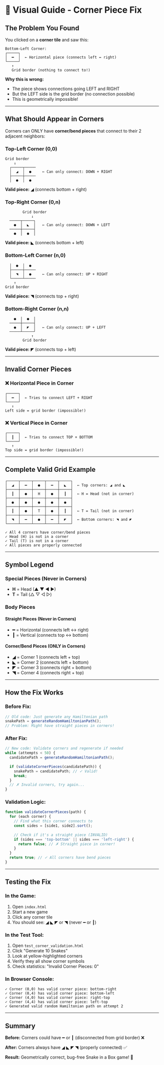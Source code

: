 # 🎨 Visual Guide - Corner Piece Fix

## The Problem You Found

You clicked on a **corner tile** and saw this:

```
Bottom-Left Corner:
┌─────┐
│  ━  │  ← Horizontal piece (connects left ↔ right)
└─────┘
   ↑
   Grid border (nothing to connect to!)
```

**Why this is wrong:**
- The piece shows connections going LEFT and RIGHT
- But the LEFT side is the grid border (no connection possible)
- This is geometrically impossible!

---

## What Should Appear in Corners

Corners can ONLY have **corner/bend pieces** that connect to their 2 adjacent neighbors:

### Top-Left Corner (0,0)
```
Grid border
    ↓
  ┌─────┬─────
  │  ◢  │  ●     ← Can only connect: DOWN + RIGHT
  ├─────┼─────
  │  ●  │  ●
```
**Valid piece:** ◢ (connects bottom + right)

### Top-Right Corner (0,n)
```
        Grid border
            ↓
  ─────┬─────┐
    ●  │  ◣  │   ← Can only connect: DOWN + LEFT
  ─────┼─────┤
    ●  │  ●  │
```
**Valid piece:** ◣ (connects bottom + left)

### Bottom-Left Corner (n,0)
```
  │  ●  │  ●
  ├─────┼─────
  │  ◥  │  ●     ← Can only connect: UP + RIGHT
  └─────┴─────
    ↑
Grid border
```
**Valid piece:** ◥ (connects top + right)

### Bottom-Right Corner (n,n)
```
    ●  │  ●  │
  ─────┼─────┤
    ●  │  ◤  │   ← Can only connect: UP + LEFT
  ─────┴─────┘
            ↑
        Grid border
```
**Valid piece:** ◤ (connects top + left)

---

## Invalid Corner Pieces

### ❌ Horizontal Piece in Corner
```
┌─────┐
│  ━  │  ← Tries to connect LEFT + RIGHT
└─────┘
   ↑
Left side = grid border (impossible!)
```

### ❌ Vertical Piece in Corner
```
┌─────┐
│  ┃  │  ← Tries to connect TOP + BOTTOM
└─────┘
   ↑
Top side = grid border (impossible!)
```

---

## Complete Valid Grid Example

```
┌─────┬─────┬─────┬─────┬─────┐
│  ◢  │  ━  │  ●  │  ━  │  ◣  │  ← Top corners: ◢ and ◣
├─────┼─────┼─────┼─────┼─────┤
│  ┃  │  ●  │  H  │  ●  │  ┃  │  ← H = Head (not in corner)
├─────┼─────┼─────┼─────┼─────┤
│  ●  │  ●  │  ●  │  ●  │  ●  │
├─────┼─────┼─────┼─────┼─────┤
│  ┃  │  ●  │  T  │  ●  │  ┃  │  ← T = Tail (not in corner)
├─────┼─────┼─────┼─────┼─────┤
│  ◥  │  ━  │  ●  │  ━  │  ◤  │  ← Bottom corners: ◥ and ◤
└─────┴─────┴─────┴─────┴─────┘

✓ All 4 corners have corner/bend pieces
✓ Head (H) is not in a corner
✓ Tail (T) is not in a corner
✓ All pieces are properly connected
```

---

## Symbol Legend

### Special Pieces (Never in Corners)
- **H** = Head (▲ ▼ ◄ ►)
- **T** = Tail (△ ▽ ◁ ▷)

### Body Pieces

#### Straight Pieces (Never in Corners)
- **━** = Horizontal (connects left ↔ right)
- **┃** = Vertical (connects top ↔ bottom)

#### Corner/Bend Pieces (ONLY in Corners)
- **◢** = Corner 1 (connects left + top)
- **◣** = Corner 2 (connects left + bottom)
- **◤** = Corner 3 (connects right + bottom)
- **◥** = Corner 4 (connects right + top)

---

## How the Fix Works

### Before Fix:
```javascript
// Old code: Just generate any Hamiltonian path
snakePath = generateRandomHamiltonianPath();
// Problem: Might have straight pieces in corners!
```

### After Fix:
```javascript
// New code: Validate corners and regenerate if needed
while (attempts < 50) {
  candidatePath = generateRandomHamiltonianPath();
  
  if (validateCornerPieces(candidatePath)) {
    snakePath = candidatePath; // ✓ Valid!
    break;
  }
  // ✗ Invalid corners, try again...
}
```

### Validation Logic:
```javascript
function validateCornerPieces(path) {
  for (each corner) {
    // Find what this corner connects to
    const sides = [side1, side2].sort();
    
    // Check if it's a straight piece (INVALID)
    if (sides === 'top-bottom' || sides === 'left-right') {
      return false; // ✗ Straight piece in corner!
    }
  }
  return true; // ✓ All corners have bend pieces
}
```

---

## Testing the Fix

### In the Game:
1. Open `index.html`
2. Start a new game
3. Click any corner tile
4. You should see: ◢ ◣ ◤ or ◥ (never ━ or ┃)

### In the Test Tool:
1. Open `test_corner_validation.html`
2. Click "Generate 10 Snakes"
3. Look at yellow-highlighted corners
4. Verify they all show corner symbols
5. Check statistics: "Invalid Corner Pieces: 0"

### In Browser Console:
```
✓ Corner (0,0) has valid corner piece: bottom-right
✓ Corner (0,4) has valid corner piece: bottom-left
✓ Corner (4,0) has valid corner piece: right-top
✓ Corner (4,4) has valid corner piece: left-top
✓ Generated valid random Hamiltonian path on attempt 2
```

---

## Summary

**Before:** Corners could have ━ or ┃ (disconnected from grid border) ❌

**After:** Corners always have ◢ ◣ ◤ ◥ (properly connected) ✅

**Result:** Geometrically correct, bug-free Snake in a Box game! 🎉